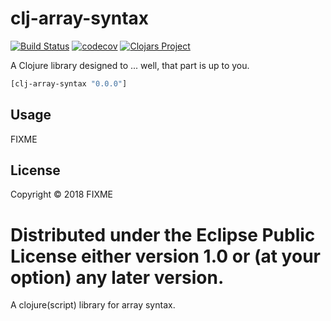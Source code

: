 # clj-array-syntax
[![Build Status](https://travis-ci.org/jamesvickers19/clj-array-syntax.svg?branch=master)](https://travis-ci.org/jamesvickers19/clj-array-syntax)
[![codecov](https://codecov.io/gh/jamesvickers19/clj-array-syntax/branch/master/graph/badge.svg)](https://codecov.io/gh/jamesvickers19/clj-array-syntax)
[![Clojars Project](https://img.shields.io/clojars/v/clj-array-syntax.svg)](https://clojars.org/clj-array-syntax)

A Clojure library designed to ... well, that part is up to you.

```clj
[clj-array-syntax "0.0.0"]
```

## Usage

FIXME

## License

Copyright © 2018 FIXME

Distributed under the Eclipse Public License either version 1.0 or (at
your option) any later version.
=======
A clojure(script) library for array syntax.
